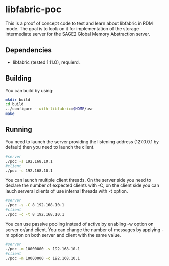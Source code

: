 libfabric-poc
=============

This is a proof of concept code to test and learn about libfabric in RDM mode.
The goal is to look on it for implementation of the storage intermediate server
for the SAGE2 Global Memory Abstraction server.

Dependencies
------------

 - libfabric (tested 1.11.0), requierd.

Building
--------

You can build by using:

```sh
mkdir build
cd build
../configure --with-libfabric=$HOME/usr
make
```

Running
-------

You need to launch the server providing the listening address (127.0.0.1 by
default) then you need to launch the client.

```sh
#server
./poc -s 192.168.10.1
#client
./poc -c 192.168.10.1
```

You can launch multiple client threads. On the server side you need to declare
the number of expected clients with -C, on the client side you can lauch serveral
clients of use internal threads with -t option.

```sh
#server
./poc -s -C 8 192.168.10.1
#client
./poc -c -t 8 192.168.10.1
```

You can use passive pooling instead of active by enabling -w option on server
or/and client. You can change the number of messages by applying -m option on
both server and client with the same value.

```sh
#server
./poc -m 10000000 -s 192.168.10.1
#client
./poc -m 10000000 -c 192.168.10.1
```
